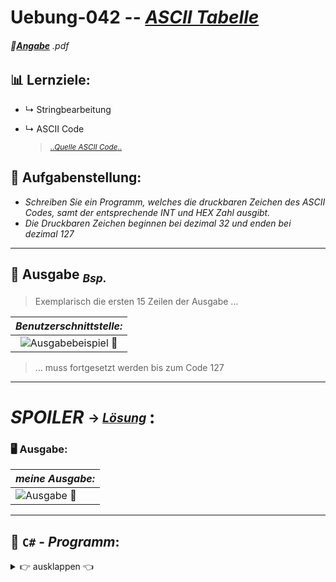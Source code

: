 <!--              READE -> VORLAGE Uebungen: Programmieren & Software Engineering              -->

# Uebung-042  --  [***ASCII Tabelle***](https://github.com/IxI-Enki/Uebung-042/blob/main)  

<!-- ---------------------------------------------|-------------------------------------------- -->
###### 📎[**Angabe**](https://github.com/IxI-Enki/Uebung-042/blob/main/work-directory/ASCII_Table.pdf) *.pdf*
<sup><sub> 
---
</sub></sup>

<!-- ---------------------------------------------|-------------------------------------------- -->
## 📊 Lernziele:  
- ↳ Stringbearbeitung   
- ↳ ASCII Code  
 
  > <sub> [..*Quelle ASCII Code*..](https://tools.piex.at/ascii-tabelle/)

<sup><sub> </sub></sup>
---

<!-- ---------------------------------------------|-------------------------------------------- -->
## 🧮 **Aufgabenstellung:**  
  -  *Schreiben Sie ein Programm, welches die druckbaren Zeichen des ASCII Codes, samt der entsprechende INT und HEX Zahl ausgibt.*  
  -  *Die Druckbaren Zeichen beginnen bei dezimal 32 und enden bei dezimal 127*   
 
---
 
<!-- ---------------------------------------------|-------------------------------------------- -->
## 🔎 **Ausgabe** <sub>*Bsp.*</sub> 

 > Exemplarisch die ersten 15 Zeilen der Ausgabe …

   |           *Benutzerschnittstelle:*   |  
   | :-----------------------------------------------------------------------------------------------------------------: |
   |  ![**Ausgabebeispiel 📎**](https://github.com/IxI-Enki/Uebung-042/assets/138018029/55785dfd-c5ae-4399-9fb3-c7fd8cef4dec) |

  > … muss fortgesetzt werden bis zum Code 127

---

<!-- ---------------------------------------------|-------------------------------------------- -->


# *SPOILER* <sub><sup> → [*Lösung*](https://github.com/IxI-Enki/Uebung-042/blob/main/ASCII%20Tabelle/ASCII%20Tabelle/ASCIItable.cs) <sup></sub>:




### 🖥 **Ausgabe**: 
   |           *meine Ausgabe:*     |
   |--------------------------------|
   |  ![**Ausgabe 📎**](https://github.com/IxI-Enki/Uebung-042/assets/138018029/cc3c86db-1d77-42ee-a97a-ba10ae06371f) |

---

## 💾 `C#` - *Programm*:
 <details><summary>👉 ausklappen 👈 </summary>


 ```c#
namespace ASCIItable        //  
{                           //
  public class Program      //
  {                         //
    static void Main()      //
    {
      ///*----------------------- console_settings ------------------------*///
      const int cWidth = 53;                     //  console width
      const int cHeight = 30;                    //  & height
      Console.SetWindowSize(cWidth, cHeight);    //
      Console.OutputEncoding = Encoding.UTF8;    //  Unicode Symbols
      /*----------------------------- CONSTANTES ----------------------------*/
      const int firstASCII = 32;
      const int lastASCII = 127;
      /*----------------------------- VARIABLES -----------------------------*/
      int index, hexIndex = 3,
          decimalNumber,
          hexRemainder;

      char printChar;
      char[] hexDigit = new char[hexIndex + 1];

      string outputCode,
             outHex;
      string[] outputLine = new string[lastASCII - firstASCII + 1];

      /*-------------------------------- HEAD -------------------------------*/
      Console.Clear();
      Console.Write("\n                   ASCII Tabelle                     " +
      /* cWidth: */ "\n==========================-==========================");

      for (index = 0; index < (lastASCII - firstASCII + 1); index++)
      {
        //  add Symbol & Prefix to Line
        printChar = Convert.ToChar(firstASCII + index);
        outputLine[index] = "    Zeichen: " + printChar;

        //  add Decimal & Prefix + Suffix to Line
        decimalNumber = firstASCII + index;
        outputCode = "    Code: " + Convert.ToString(decimalNumber).PadLeft(3) + " (dez)    ";
        outputLine[index] = outputLine[index] + outputCode;

        //  add Hex & Prefix + Suffix to Line
        outHex = ""; hexIndex = 0;
        while (decimalNumber % 16 >= 0 && hexIndex < 4)
        {
          hexRemainder = decimalNumber % 16;
          hexDigit[hexIndex] = (char)(hexRemainder < 10 ? hexRemainder + '0' : hexRemainder - 10 + 'A');
          outHex = hexDigit[hexIndex] + outHex;
          decimalNumber = decimalNumber / 16;
          hexIndex++;
        }
        outputLine[index] = outputLine[index] + outHex + " (hex)    ";
      }
      //  output:
      for (index = 0; index < (lastASCII - firstASCII + 1); index++)
      {
        Console.Write($"\n {outputLine[index]}");
      }
      /*-------------------------------- END --------------------------------*/
      Console.Write("\n Zum beenden Eingabetaste drücken..");
      Console.ReadLine();    //  wait for [enter]
      Console.Clear();       //
    }
  }
}

```
> <sub> [..*weiterführende Quelle*..] </sub> [ **⁷** ]()

</dertails>

-->
